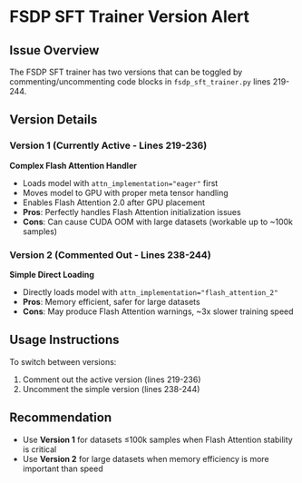 # FSDP SFT Trainer Version Alert

## Issue Overview
The FSDP SFT trainer has two versions that can be toggled by commenting/uncommenting code blocks in `fsdp_sft_trainer.py` lines 219-244.

## Version Details

### Version 1 (Currently Active - Lines 219-236)
**Complex Flash Attention Handler**
- Loads model with `attn_implementation="eager"` first
- Moves model to GPU with proper meta tensor handling
- Enables Flash Attention 2.0 after GPU placement
- **Pros**: Perfectly handles Flash Attention initialization issues
- **Cons**: Can cause CUDA OOM with large datasets (workable up to ~100k samples)

### Version 2 (Commented Out - Lines 238-244)
**Simple Direct Loading**
- Directly loads model with `attn_implementation="flash_attention_2"`
- **Pros**: Memory efficient, safer for large datasets
- **Cons**: May produce Flash Attention warnings, ~3x slower training speed

## Usage Instructions
To switch between versions:
1. Comment out the active version (lines 219-236)
2. Uncomment the simple version (lines 238-244)

## Recommendation
- Use **Version 1** for datasets ≤100k samples when Flash Attention stability is critical
- Use **Version 2** for large datasets when memory efficiency is more important than speed